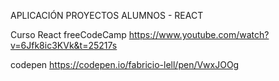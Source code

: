 APLICACIÓN PROYECTOS ALUMNOS - REACT


Curso React freeCodeCamp
https://www.youtube.com/watch?v=6Jfk8ic3KVk&t=25217s

codepen 
https://codepen.io/fabricio-lell/pen/VwxJOOg
